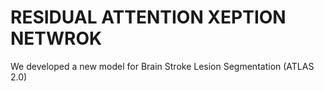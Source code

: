 # RESIDUAL ATTENTION XEPTION NETWROK

We developed a new model for Brain Stroke Lesion Segmentation (ATLAS 2.0)
